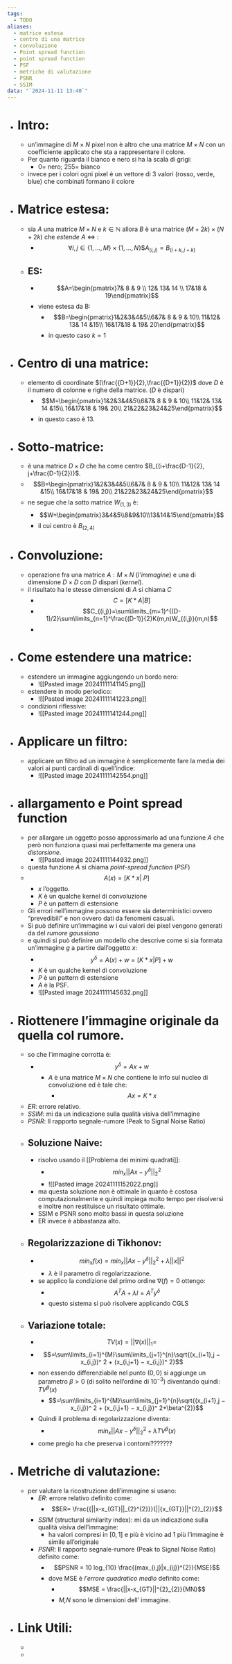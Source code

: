 ```yaml
---
tags:
  - TODO
aliases:
  - matrice estesa
  - centro di una matrice
  - convoluzione
  - Point spread function
  - point spread function
  - PSF
  - metriche di valutazione
  - PSNR
  - SSIM
data: "`2024-11-11 13:40`"
---
```

- # Intro:
	- un’immagine di $M \times N$ pixel non è altro che una matrice $M \times N$ con un coefficiente applicato che sta a rappresentare il colore. 
	- Per quanto riguarda il bianco e nero si ha la scala di grigi: 
		- $0=$ nero; $255=$ bianco
	- invece per i colori ogni pixel è un vettore di 3 valori (rosso, verde, blue) che combinati formano il colore
- # Matrice estesa:
	- sia $A$ una matrice $M \times N$ e $k \in \mathbb{N}$ allora $B$ è una matrice $(M+2k)\times(N+2k)$ che _estende_ $A$ $\iff$ :
		- $$\forall i, j \in \{1,...,M\}\times\{1,...,N\}\$ A_{(i,j)} = B_{(i+k, j+k)}$$ 
	- ## ES:
		- $$A=\begin{pmatrix}7& 8 & 9 \\ 12& 13& 14 \\ 17&18 & 19\end{pmatrix}$$
		- viene estesa da B:
			- $$B=\begin{pmatrix}1&2&3&4&5\\6&7& 8 & 9 & 10\\ 11&12& 13& 14 &15\\ 16&17&18 & 19& 20\end{pmatrix}$$
			- in questo caso $k=1$ 
- # Centro di una matrice:
	- elemento di coordinate $(\frac{{D+1}}{2},\frac{{D+1}}{2})$ dove $D$ è il numero di colonne e righe della matrice. ($D$ è dispari)
		- $$M=\begin{pmatrix}1&2&3&4&5\\6&7& 8 & 9 & 10\\ 11&12& 13& 14 &15\\ 16&17&18 & 19& 20\\ 21&22&23&24&25\end{pmatrix}$$
		- in questo caso è 13.
- # Sotto-matrice:
	- è una matrice $D \times D$ che ha come centro $B_{(i+\frac{D-1}{2}, j+\frac{D-1}{2})}$.
    - $$B=\begin{pmatrix}1&2&3&4&5\\6&7& 8 & 9 & 10\\ 11&12& 13& 14 &15\\ 16&17&18 & 19& 20\\ 21&22&23&24&25\end{pmatrix}$$
    - ne segue che la sotto matrice $W_{(1,3)}$ è:
        - $$W=\begin{pmatrix}3&4&5\\8&9&10\\13&14&15\end{pmatrix}$$
        - il cui centro è $B_{(2,4)}$ 
- # Convoluzione:
	- operazione fra una matrice $A:M \times N$ (_l’immagine_) e una di dimensione $D \times D$ con $D$ dispari (_kernel_).
	- il risultato ha le stesse dimensioni di $A$ si chiama $C$ 
		- $$C=[K*A|B]$$
		- $$C_{(i,j)}=\sum\limits_{m=1}^{(D-1)/2}\sum\limits_{n=1}^\frac{(D-1)}{2}K(m,n)W_{(i,j)}(m,n)$$
		- 
- # Come estendere una matrice:
	- estendere un immagine aggiungendo un bordo nero:
		- ![[Pasted image 20241111141145.png]] 
	- estendere in modo periodico:
		- ![[Pasted image 20241111141223.png]]
	- condizioni riflessive:
		- ![[Pasted image 20241111141244.png]]
- # Applicare un filtro:
	- applicare un filtro ad un immagine è semplicemente fare la media dei valori ai punti cardinali di quell’indice:
		- ![[Pasted image 20241111142554.png]]
- # allargamento e Point spread function 
	- per allargare un oggetto posso approssimarlo ad una funzione $A$ che però non funziona quasi mai perfettamente ma genera una _distorsione_.
		- ![[Pasted image 20241111144932.png]]
	- questa funzione $A$ si chiama _point-spread function_ (_PSF_)
	- $$A(x)=[K*x |\ P]$$
		- $x$ l’oggetto.
		- $K$ è un qualche kernel di convoluzione 
		- $P$ è un pattern di estensione 
	- Gli errori nell’immagine possono essere sia deterministici ovvero “prevedibili” e non ovvero dati da fenomeni casuali.
	- Si può definire un’immagine $w$ i cui valori dei pixel vengono generati da del _rumore gaussiano_
	- e quindi si può definire un modello che descrive come si sia formata un’immagine $g$ a partire dall’oggetto $x$:
		- $$y^{\delta}=A(x)+w=[K*x|P]+w$$
		- $K$ è un qualche kernel di convoluzione 
		- $P$ è un pattern di estensione 
		- $A$ è la PSF.
		- ![[Pasted image 20241111145632.png]]
- # Riottenere l’immagine originale da quella col rumore.
	- so che l’immagine corrotta è:
		- $$y^{\delta}=Ax+w$$
			- $A$ è una matrice $M \times N$ che contiene le info sul nucleo di convoluzione ed è tale che:
				- $$Ax=K*x$$
	- _ER_: errore relativo.
	- _SSIM_: mi da un indicazione sulla qualità visiva dell’immagine
	- _PSNR_: Il rapporto segnale-rumore (Peak to Signal Noise Ratio)
	- ## Soluzione Naive:
		- risolvo usando il [[Problema dei minimi quadrati]]:
			- $$min_{x}||Ax-y^{\delta}||^{2}_{2}$$
			- ![[Pasted image 20241111152022.png]]
		- ma questa soluzione non è ottimale in quanto è costosa computazionalmente e quindi impiega molto tempo per risolversi e inoltre non restituisce un risultato ottimale.
		- SSIM e PSNR sono molto bassi in questa soluzione 
		- ER invece è abbastanza alto.
	- ## Regolarizzazione di Tikhonov:
		- $$min_{x}f(x) = min_{x}||Ax − y^{δ}||^{2}_{2} + λ||x||^ 2$$
			- $\lambda$ è il parametro di regolarizzazione.
		- se applico la condizione del primo ordine $\nabla (f)=0$ ottengo:
			- $$A^{T}A+\lambda I=A^{T}y^{\delta}$$
			- questo sistema si può risolvere applicando CGLS
	- ## Variazione totale:
		- $$T V (x) = ||∇(x)||_{1} =$$
		- $$=\sum\limits_{i=1}^{M}\sum\limits_{j=1}^{n}\sqrt{(x_{i+1},j − x_{i,j})^ 2 + (x_{i,j+1} − x_{i,j})^ 2}$$
		- non essendo differenziabile nel punto $(0,0)$ si aggiunge un parametro $\beta>0$  (di solito nell’ordine di $10^{-3}$) diventando quindi: $TV^{\beta}(x)$
			- $$=\sum\limits_{i=1}^{M}\sum\limits_{j=1}^{n}\sqrt{(x_{i+1},j − x_{i,j})^ 2 + (x_{i,j+1} − x_{i,j})^ 2+\beta^{2}}$$
		- Quindi il problema di regolarizzazione diventa:
			- $$min_{x}||Ax-y^{\delta}||^{2}_{2}+\lambda TV^{\beta}(x)$$
		- come pregio ha che preserva i contorni???????
- # Metriche di valutazione:
	- per valutare la ricostruzione dell’immagine si usano:
	    - _ER_: errore relativo definito come:
	        - $$ER= \frac{{||x-x_{GT}||_{2}^{2}}}{||{x_{GT}}||^{2}_{2}}$$
	    - _SSIM_ (structural similarity index): mi da un indicazione sulla qualità visiva dell’immagine:
	        - ha valori compresi in $[0,1]$ e più è vicino ad 1 più l’immagine è simile all’originale 
	    - _PSNR_: Il rapporto segnale-rumore (Peak to Signal Noise Ratio) definito come:
	        - $$PSNR = 10 log_{10} \frac{(max_{i,j}|x_{ij})^{2}}{MSE}$$
	        - dove MSE è _l’errore quadratico medio_ definito come:
	            - $$MSE = \frac{||x-x_{GT}||^{2}_{2}}{MN}$$
	            - _M,N_ sono le dimensioni dell’ immagine.
- # Link Utili:
	- 
	- 